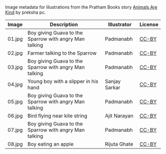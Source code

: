 Image metadata for illustrations from the Pratham Books story [Animals Are Kind](https://storyweaver.org.in/stories/2083-animals-are-kind) by preksha pc.

Image | Description | Illustrator | License
----- | ----------- | ----------- | -------
01.jpg | Boy giving Guava to the Sparrow with angry Man talking | Padmanabh | [CC-BY](https://creativecommons.org/licenses/by/4.0/)
02.jpg | Farmer talking to the Sparrow | Padmanabh | [CC-BY](https://creativecommons.org/licenses/by/4.0/)
03.jpg | Boy giving Guava to the Sparrow with angry Man talking | Padmanabh | [CC-BY](https://creativecommons.org/licenses/by/4.0/)
04.jpg | Young boy with a slipper in his hand | Sanjay Sarkar | [CC-BY](https://creativecommons.org/licenses/by/4.0/)
05.jpg | Boy giving Guava to the Sparrow with angry Man talking | Padmanabh | [CC-BY](https://creativecommons.org/licenses/by/4.0/)
06.jpg | Bird flying near kite string | Ajit Narayan | [CC-BY](https://creativecommons.org/licenses/by/4.0/)
07.jpg | Boy giving Guava to the Sparrow with angry Man talking | Padmanabh | [CC-BY](https://creativecommons.org/licenses/by/4.0/)
08.jpg | Boy eating an apple | Rijuta Ghate | [CC-BY](https://creativecommons.org/licenses/by/4.0/)
